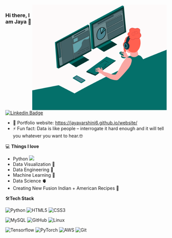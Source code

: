 <img align="right" src="https://github.com/jayavarshini6/jayavarshini6/blob/master/Jay.gif" alt="Coder GIF" width="420" height="330">



### Hi there, I am Jaya 👋
[![Linkedin Badge](https://img.shields.io/badge/-jaya-blue?style=flat-square&logo=Linkedin&logoColor=white&link=https://www.linkedin.com/in/jayavarshini/)](https://www.linkedin.com/in/jayavarshini/)

- 🎯 Portfolio website: https://jayavarshini6.github.io/website/
- ⚡ Fun fact:  Data is like people – interrogate it hard enough and it will tell you whatever you want to hear.🤓

💻 **Things I love**
- Python <img src="https://media.giphy.com/media/WUlplcMpOCEmTGBtBW/giphy.gif" width="30"> 
- Data Visualization 🎨
- Data Engineering 🥰
- Machine Learning 🤖
- Data Science 🫀
- Creating New Fusion Indian + American Recipes 🥗

  
🛠**Tech Stack**

![Python](https://img.shields.io/badge/-Python-000000?style=flat&logo=python)
![HTML5](https://img.shields.io/badge/-HTML5-000000?style=flat&logo=HTML5)
![CSS3](https://img.shields.io/badge/-CSS3-000000?style=flat&logo=CSS3)


![MySQL](https://img.shields.io/badge/-MySQL-000000?style=flat&logo=MySQL)
![GitHub](https://img.shields.io/badge/-GitHub-000000?style=flat&logo=github&logoColor=FFFFFF)
![Linux](https://img.shields.io/badge/-Linux-000000?style=flat&logo=linux&logoColor=FCC624)

![Tensorflow](https://img.shields.io/badge/-Tensorflow-000000?style=flat&logo=tensorflow)
![PyTorch](https://img.shields.io/badge/-PyTorch-000000?style=flat&logo=pytorch)
![AWS](https://img.shields.io/badge/AWS-000000?style=flat-square&logo=amazon-aws)
![Git](https://img.shields.io/badge/-Git-000000?style=flat&logo=git&logoColor=F05032)

